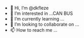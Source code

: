- 👋 Hi, I’m @dkfleze
- 👀 I’m interested in ...CAN BUS
- 🌱 I’m currently learning ...
- 💞️ I’m looking to collaborate on ...
- 📫 How to reach me ...

<!---
dkfleze/dkfleze is a ✨ special ✨ repository because its `README.md` (this file) appears on your GitHub profile.
You can click the Preview link to take a look at your changes.
--->

